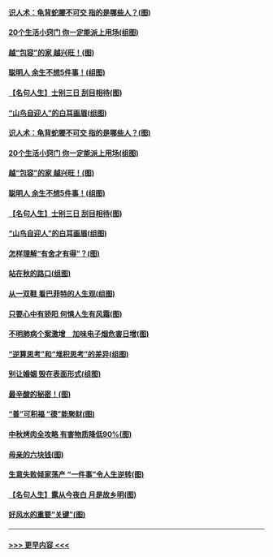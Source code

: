 #### [识人术：龟背蛇腰不可交 指的是哪些人？(图)](../pages/p8/907503.md?t=09162144) 
#### [20个生活小窍门 你一定能派上用场(组图)](../pages/p8/907510.md?t=09162144) 
#### [越“包容”的家 越兴旺！(图)](../pages/p8/907328.md?t=09162144) 
#### [聪明人 余生不想5件事！(组图)](../pages/p8/907364.md?t=09162144) 
#### [【名句人生】士别三日 刮目相待(图)](../pages/p8/906988.md?t=09162144) 
#### [“山鸟自迎人”的白耳画眉(组图)](../pages/p8/907332.md?t=09162144) 
#### [识人术：龟背蛇腰不可交 指的是哪些人？(图)](../pages/p8/907503.md?t=09162144) 
#### [20个生活小窍门 你一定能派上用场(组图)](../pages/p8/907510.md?t=09162144) 
#### [越“包容”的家 越兴旺！(图)](../pages/p8/907328.md?t=09162144) 
#### [聪明人 余生不想5件事！(组图)](../pages/p8/907364.md?t=09162144) 
#### [【名句人生】士别三日 刮目相待(图)](../pages/p8/906988.md?t=09162144) 
#### [“山鸟自迎人”的白耳画眉(组图)](../pages/p8/907332.md?t=09162144) 
#### [怎样理解“有舍才有得”？(图)](../pages/p8/906872.md?t=09162144) 
#### [站在秋的路口(组图)](../pages/p8/906914.md?t=09162144) 
#### [从一双鞋 看巴菲特的人生观(组图)](../pages/p8/907311.md?t=09162144) 
#### [只要心中有骄阳 何惧人生有风霜(图)](../pages/p8/907320.md?t=09162144) 
#### [不明肺病个案激增　加味电子烟危害日增(图)](../pages/p8/907307.md?t=09162144) 
#### [“逆算思考”和“堆积思考”的差异(组图)](../pages/p8/907229.md?t=09162144) 
#### [别让婚姻 毁在表面形式(组图)](../pages/p8/907118.md?t=09162144) 
#### [最辛酸的秘密！(图)](../pages/p8/906327.md?t=09162144) 
#### [“善”可积福 “德”能聚财(图)](../pages/p8/906906.md?t=09162144) 
#### [中秋烤肉全攻略 有害物质降低90%(图)](../pages/p8/907227.md?t=09162144) 
#### [母亲的六块钱(图)](../pages/p8/907107.md?t=09162144) 
#### [生意失败倾家荡产 “一件事”令人生逆转(图)](../pages/p8/907101.md?t=09162144) 
#### [【名句人生】露从今夜白 月是故乡明(图)](../pages/p8/906558.md?t=09162144) 
#### [好风水的重要“关键”(图)](../pages/p8/907087.md?t=09162144) 

----
#### [ >>> 更早内容 <<< ](../indexes/p8-earlier.md)
